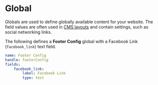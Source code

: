 # Global

Globals are used to define globally available content for your website. The field values are often used in [CMS layouts](../cms/layouts) and contain settings, such as social networking links.

The following defines a **Footer Config** global with a Facebook Link (`facebook_link`) text field.

```yaml
name: Footer Config
handle: footerConfig
fields:
    facebook_link:
        label: Facebook Link
        type: text
```
